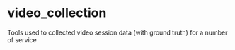 # video_collection
Tools used to collected video session data (with ground truth) for a number of service
